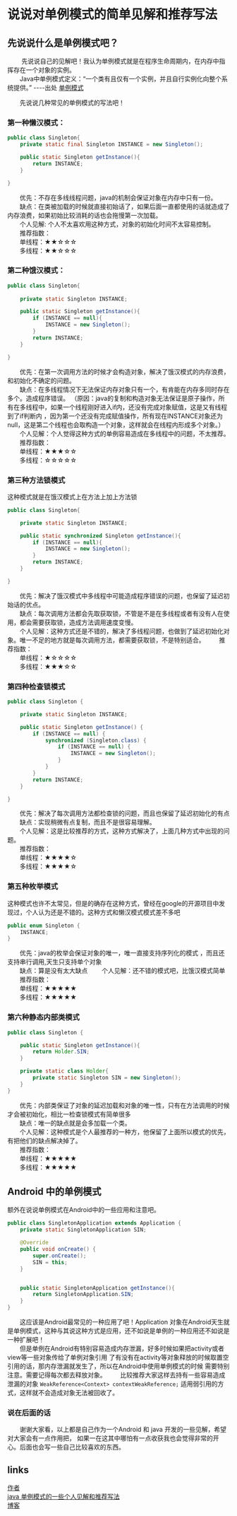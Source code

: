 
# 说说对单例模式的简单见解和推荐写法

## 先说说什么是单例模式吧？

&emsp;&emsp; 先说说自己的见解吧！我认为单例模式就是在程序生命周期内，在内存中指挥存在一个对象的实例。  
&emsp;&emsp;Java中单例模式定义：“一个类有且仅有一个实例，并且自行实例化向整个系统提供。”  ----出处 [单例模式](https://baike.baidu.com/item/%E5%8D%95%E4%BE%8B%E6%A8%A1%E5%BC%8F/5946627?fr=aladdin)

&emsp;&emsp;先说说几种常见的单例模式的写法吧！  
### 第一种懒汉模式：
```java
public class Singleton{
    private static final Singleton INSTANCE = new Singleton();

    public static Singleton getInstance(){
        return INSTANCE;
    }

}
```
&emsp;&emsp;优先：不存在多线线程问题，java的机制会保证对象在内存中只有一份。  
&emsp;&emsp;缺点：在类被加载的时候就直接初始话了，如果后面一直都使用的话就造成了内存浪费，如果初始比较消耗的话也会拖慢第一次加载。  
&emsp;&emsp;个人见解: 个人不太喜欢用这种方式，对象的初始化时间不太容易控制。  
&emsp;&emsp;推荐指数：  
&emsp;&emsp;单线程：★★☆☆☆  
&emsp;&emsp;多线程：★★☆☆☆  

### 第二种饿汉模式：
```java
public class Singleton{
    
    private static Singleton INSTANCE;

    public static Singleton getInstance(){
        if (INSTANCE == null){
            INSTANCE = new Singleton();
        }
        return INSTANCE;
    }

}
```
&emsp;&emsp;优先：在第一次调用方法的时候才会构造对象，解决了饿汉模式的内存浪费，和初始化不确定的问题。  
&emsp;&emsp;缺点：在多线程情况下无法保证内存对象只有一个，有肯能在内存多同时存在多个。造成程序错误。
（原因：java的复制和构造对象无法保证是原子操作，所有在多线程中，如果一个线程刚好进入if内，还没有完成对象赋值，这是又有线程到了if判断内
，因为第一个还没有完成赋值操作，所有现在INSTANCE对象还为null，这是第二个线程也会取构造一个对象，这样就会在线程内形成多个对象。）  
&emsp;&emsp;个人见解：个人觉得这种方式的单例容易造成在多线程中的问题，不太推荐。  
&emsp;&emsp;推荐指数：  
&emsp;&emsp;单线程：★★★☆☆  
&emsp;&emsp;多线程：☆☆☆☆☆  

### 第三种方法锁模式
这种模式就是在饿汉模式上在方法上加上方法锁
```java
public class Singleton{

    private static Singleton INSTANCE;

    public static synchronized Singleton getInstance(){
        if (INSTANCE == null){
            INSTANCE = new Singleton();
        }
        return INSTANCE;
    }

}
```
&emsp;&emsp;优先：解决了饿汉模式中多线程中可能造成程序错误的问题，也保留了延迟初始话的优点。  
&emsp;&emsp;缺点：每次调用方法都会先取获取锁，不管是不是在多线程或者有没有人在使用，都会需要获取锁，造成方法调用速度变慢。  
&emsp;&emsp;个人见解：这种方式还是不错的，解决了多线程问题，也做到了延迟初始化对象。唯一不足的地方就是每次调用方法，都需要获取锁，不是特别适合。
&emsp;&emsp;推荐指数：  
&emsp;&emsp;单线程：★☆☆☆☆  
&emsp;&emsp;多线程：★★★☆☆

### 第四种检查锁模式
```java
public class Singleton {

    private static Singleton INSTANCE;

    public static Singleton getInstance() {
        if (INSTANCE == null) {
            synchronized (Singleton.class) {
                if (INSTANCE == null) {
                    INSTANCE = new Singleton();
                }
            }
        }
        return INSTANCE;
    }

}
```
&emsp;&emsp;优先：解决了每次调用方法都检查锁的问题，而且也保留了延迟初始化的有点  
&emsp;&emsp;缺点：实现稍微有点复制，而且不是很容易理解。  
&emsp;&emsp;个人见解：这是比较推荐的方式，这种方式解决了，上面几种方式中出现的问题。  
&emsp;&emsp;推荐指数：  
&emsp;&emsp;单线程：★★★★☆  
&emsp;&emsp;多线程：★★★★☆

### 第五种枚举模式
这种模式也许不太常见，但是的确存在这种方式，曾经在google的开源项目中发现过，个人认为还是不错的。这种方式和懒汉模式模式差不多吧
```java
public enum Singleton {
    INSTANCE;
}
```

&emsp;&emsp;优先：java的枚举会保证对象的唯一，唯一直接支持序列化的模式 ，而且还支持串行调用,天生只支持单个对象  
&emsp;&emsp;缺点：算是没有太大缺点
&emsp;&emsp;个人见解：还不错的模式吧，比饿汉模式简单  
&emsp;&emsp;推荐指数：  
&emsp;&emsp;单线程：★★★★★   
&emsp;&emsp;多线程：★★★★★

### 第六种静态内部类模式
```java
public class Singleton {

    public static Singleton getInstance(){
        return Holder.SIN;
    }

    private static class Holder{
        private static Singleton SIN = new Singleton();
    }
}
```

&emsp;&emsp;优先：内部类保证了对象的延迟加载和对象的唯一性，只有在方法调用的时候才会被初始化，相比一检查锁模式有简单很多  
&emsp;&emsp;缺点：唯一的缺点就是会多加载一个类。    
&emsp;&emsp;个人见解：这种模式是个人最推荐的一种方，他保留了上面所以模式的优先，有把他们的缺点解决掉了。  
&emsp;&emsp;推荐指数：  
&emsp;&emsp;单线程：★★★★★  
&emsp;&emsp;多线程：★★★★★  

## Android 中的单例模式

额外在说说单例模式在Android中的一些应用和注意吧。

```java
public class SingletonApplication extends Application {
    private static SingletonApplication SIN;

    @Override
    public void onCreate() {
        super.onCreate();
        SIN = this;
    }


    public static SingletonApplication getInstance(){
        return SingletonApplication.SIN;
    }
}

```
&emsp;&emsp;这应该是Android最常见的一种应用了吧！Application 对象在Android天生就是单例模式，这种与其说这种方式是应用，还不如说是单例的一种应用还不如说是一种扩展吧！  
&emsp;&emsp;但是单例在Android有特别容易造成内存泄漏，好多时候如果把activity或者view等一些对象传给了单例对象引用
了有没有在activity等对象释放的时候取置空引用的话，那内存泄漏就发生了，所以在Android中使用单例模式的时候
需要特别注意。需要记得每次都去释放对象。
&emsp;&emsp;比较推荐大家这样去持有一些容易造成泄漏的对象 `WeakReference<Context> contextWeakReference;`
适用弱引用的方式，这样就不会造成对象无法被回收了。

### 说在后面的话
&emsp;&emsp;谢谢大家看，以上都是自己作为一个Android 和 java 开发的一些见解，希望对大家会有一点作用把，
如果一在这其中哪怕有一点收获我也会觉得非常的开心。后面也会写一些自己比较喜欢的东西。

## links
[作者](https://github.com/j1046697411/)  
[java 单例模式的一些个人见解和推荐写法](https://github.com/j1046697411/blogs/blob/master/java/designpatterns/java%20%E5%8D%95%E4%BE%8B%E6%A8%A1%E5%BC%8F%E7%9A%84%E4%B8%80%E4%BA%9B%E4%B8%AA%E4%BA%BA%E8%A7%81%E8%A7%A3%E5%92%8C%E6%8E%A8%E8%8D%90%E5%86%99%E6%B3%95.md)  
[博客](https://github.com/j1046697411/blogs)  
